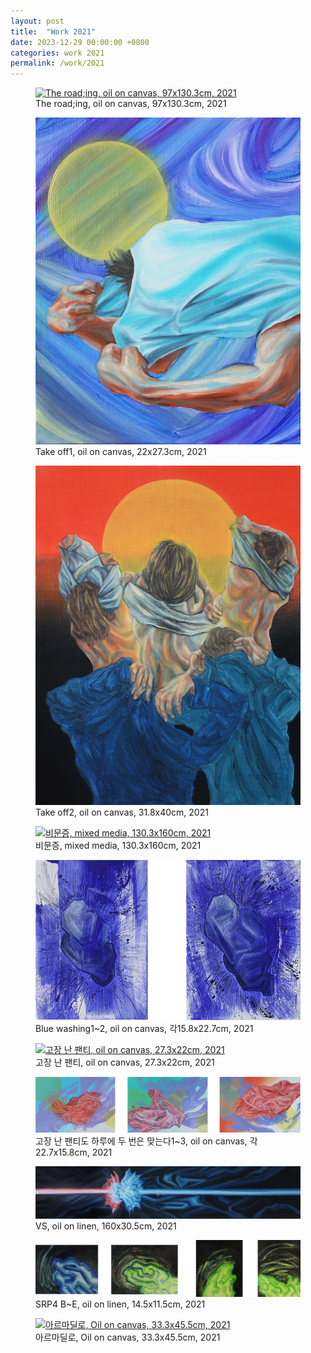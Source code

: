 ```yaml
---
layout: post
title:  "Work 2021"
date: 2023-12-29 00:00:00 +0800
categories: work 2021
permalink: /work/2021
---
```


<figure class="work">
  <a href="/assets/img/work/2021/1.jpg" data-lightbox="work-2021" data-title="The road;ing, oil on canvas, 97x130.3cm, 2021">
    <img src="/assets/img/work/2021/1.jpg" alt="The road;ing, oil on canvas, 97x130.3cm, 2021" title="The road;ing, oil on canvas, 97x130.3cm, 2021">
  </a>
  <figcaption>The road;ing, oil on canvas, 97x130.3cm, 2021</figcaption>
</figure>

<figure class="work">
  <a href="/assets/img/work/2021/2.jpg" data-lightbox="work-2021" data-title="Take off1, oil on canvas, 22x27.3cm, 2021">
    <img src="/assets/img/work/2021/2.jpg" alt="Take off1, oil on canvas, 22x27.3cm, 2021" title="Take off1, oil on canvas, 22x27.3cm, 2021">
  </a>
  <figcaption>Take off1, oil on canvas, 22x27.3cm, 2021</figcaption>
</figure>

<figure class="work">
  <a href="/assets/img/work/2021/3.jpg" data-lightbox="work-2021" data-title="Take off2, oil on canvas, 31.8x40cm, 2021">
    <img src="/assets/img/work/2021/3.jpg" alt="Take off2, oil on canvas, 31.8x40cm, 2021" title="Take off2, oil on canvas, 31.8x40cm, 2021">
  </a>
  <figcaption>Take off2, oil on canvas, 31.8x40cm, 2021</figcaption>
</figure>

<figure class="work">
  <a href="/assets/img/work/2021/4.jpg" data-lightbox="work-2021" data-title="비문증, mixed media, 130.3x160cm, 2021">
    <img src="/assets/img/work/2021/4.jpg" alt="비문증, mixed media, 130.3x160cm, 2021" title="비문증, mixed media, 130.3x160cm, 2021">
  </a>
  <figcaption>비문증, mixed media, 130.3x160cm, 2021</figcaption>
</figure>

<figure class="work">
  <a href="/assets/img/work/2021/5.jpg" data-lightbox="work-2021" data-title="Blue washing1~2, oil on canvas, 각15.8x22.7cm, 2021">
    <img src="/assets/img/work/2021/5.jpg" alt="Blue washing1~2, oil on canvas, 각15.8x22.7cm, 2021" title="Blue washing1~2, oil on canvas, 각15.8x22.7cm, 2021">
  </a>
  <figcaption>Blue washing1~2, oil on canvas, 각15.8x22.7cm, 2021</figcaption>
</figure>

<figure class="work">
  <a href="/assets/img/work/2021/6.jpg" data-lightbox="work-2021" data-title="고장 난 팬티, oil on canvas, 27.3x22cm, 2021">
    <img src="/assets/img/work/2021/6.jpg" alt="고장 난 팬티, oil on canvas, 27.3x22cm, 2021" title="고장 난 팬티, oil on canvas, 27.3x22cm, 2021">
  </a>
  <figcaption>고장 난 팬티, oil on canvas, 27.3x22cm, 2021</figcaption>
</figure>

<figure class="work">
  <a href="/assets/img/work/2021/7.jpg" data-lightbox="work-2021" data-title="고장 난 팬티도 하루에 두 번은 맞는다1~3, oil on canvas, 각22.7x15.8cm, 2021">
    <img src="assets/img/work/2021/7.jpg" alt="고장 난 팬티도 하루에 두 번은 맞는다1~3, oil on canvas, 각22.7x15.8cm, 2021" title="고장 난 팬티도 하루에 두 번은 맞는다1~3, oil on canvas, 각22.7x15.8cm, 2021">
  </a>
  <figcaption>고장 난 팬티도 하루에 두 번은 맞는다1~3, oil on canvas, 각22.7x15.8cm, 2021</figcaption>
</figure>

<figure class="work">
  <a href="/assets/img/work/2021/8.jpg" data-lightbox="work-2021" data-title="VS, oil on linen, 160x30.5cm, 2021">
    <img src="/assets/img/work/2021/8.jpg" alt="VS, oil on linen, 160x30.5cm, 2021" title="VS, oil on linen, 160x30.5cm, 2021">
  </a>
  <figcaption>VS, oil on linen, 160x30.5cm, 2021</figcaption>
</figure>

<figure class="work">
  <a href="/assets/img/work/2021/9.jpg" data-lightbox="work-2021" data-title="SRP4 B~E, oil on linen, 14.5x11.5cm, 2021">
    <img src="/assets/img/work/2021/9.jpg" alt="SRP4 B~E, oil on linen, 14.5x11.5cm, 2021" title="SRP4 B~E, oil on linen, 14.5x11.5cm, 2021">
  </a>
  <figcaption>SRP4 B~E, oil on linen, 14.5x11.5cm, 2021</figcaption>
</figure>

<figure class="work">
  <a href="/assets/img/work/2021/10.jpg" data-lightbox="work-2021" data-title="아르마딜로, Oil on canvas, 33.3x45.5cm, 2021">
    <img src="/assets/img/work/2021/10.jpg" alt="아르마딜로, Oil on canvas, 33.3x45.5cm, 2021" title="아르마딜로, Oil on canvas, 33.3x45.5cm, 2021">
  </a>
  <figcaption>아르마딜로, Oil on canvas, 33.3x45.5cm, 2021</figcaption>
</figure>
